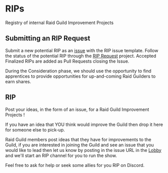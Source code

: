 # RIPs

Registry of internal Raid Guild Improvement Projects

## Submitting an RIP Request

Submit a new potential RIP as an [issue](https://github.com/raid-guild/RIPs/issues/new) with the RIP issue template. Follow the status of the potential RIP through the [RIP Request](https://github.com/raid-guild/RIPs/projects/1) project. Accepted Finalized RIPs are added as Pull Requests closing the Issue.

During the Consideration phase, we should use the opportunity to find apprentices to provide opportunities for up-and-coming Raid Guilders to earn shares.

## RIP

Post your ideas, in the form of an issue, for a Raid Guild Improvement Projects !

If you have an idea that YOU think would improve the Guild then drop it here for someone else to pick-up.

Raid Guild members post ideas that they have for improvements to the Guild, if you are interested in joining the Guild and see an issue that you would like to lead then let us know by posting in the issue URL in the [Lobby](https://discord.gg/eCJECEa) and we'll start an RIP channel for you to run the show.

Feel free to ask for help or seek some allies for you RIP on Discord.
